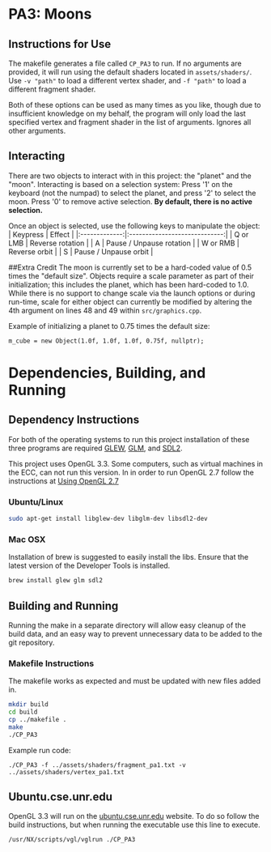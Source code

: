 # PA3: Moons

## Instructions for Use
The makefile generates a file called ```CP_PA3``` to run. If no arguments are provided, it will run using the default shaders located in ```assets/shaders/```. Use ```-v "path"``` to load a different vertex shader, and ```-f "path"``` to load a different fragment shader.

Both of these options can be used as many times as you like, though due to insufficient knowledge on my behalf, the program will only load the last specified vertex and fragment shader in the list of arguments. Ignores all other arguments.

## Interacting
There are two objects to interact with in this project: the "planet" and the "moon". Interacting is based on a selection system: Press '1' on the keyboard (not the numpad) to select the planet, and press '2' to select the moon. Press '0' to remove active selection. **By default, there is no active selection.**

Once an object is selected, use the following keys to manipulate the object:
| Keypress      | Effect                        |
|:-------------:|:-----------------------------:|
| Q or LMB      | Reverse rotation              |
| A             | Pause / Unpause rotation      |
| W or RMB      | Reverse orbit                 |
| S             | Pause / Unpause orbit         |

##Extra Credit
The moon is currently set to be a hard-coded value of 0.5 times the "default size". Objects require a scale parameter as part of their initialization; this includes the planet, which has been hard-coded to 1.0. While there is no support to change scale via the launch options or during run-time, scale for either object can currently be modified by altering the 4th argument on lines 48 and 49 within ```src/graphics.cpp```.

Example of initializing a planet to 0.75 times the default size:
```
m_cube = new Object(1.0f, 1.0f, 1.0f, 0.75f, nullptr);
```

# Dependencies, Building, and Running

## Dependency Instructions
For both of the operating systems to run this project installation of these three programs are required [GLEW](http://glew.sourceforge.net/), [GLM](http://glm.g-truc.net/0.9.7/index.html), and [SDL2](https://wiki.libsdl.org/Tutorials).

This project uses OpenGL 3.3. Some computers, such as virtual machines in the ECC, can not run this version. In in order to run OpenGL 2.7 follow the instructions at [Using OpenGL 2.7](https://github.com/HPC-Vis/computer-graphics/wiki/Using-OpenGL-2.7)

### Ubuntu/Linux
```bash
sudo apt-get install libglew-dev libglm-dev libsdl2-dev
```

### Mac OSX
Installation of brew is suggested to easily install the libs. Ensure that the latest version of the Developer Tools is installed.
```bash
brew install glew glm sdl2
```

## Building and Running
Running the make in a separate directory will allow easy cleanup of the build data, and an easy way to prevent unnecessary data to be added to the git repository.  

### Makefile Instructions 
The makefile works as expected and must be updated with new files added in.

```bash
mkdir build
cd build
cp ../makefile .
make
./CP_PA3
```

Example run code:
```
./CP_PA3 -f ../assets/shaders/fragment_pa1.txt -v ../assets/shaders/vertex_pa1.txt
```

## Ubuntu.cse.unr.edu
OpenGL 3.3 will run on the [ubuntu.cse.unr.edu](https://ubuntu.cse.unr.edu/) website. To do so follow the build instructions, but when running the executable use this line to execute.
```bash
/usr/NX/scripts/vgl/vglrun ./CP_PA3
```
